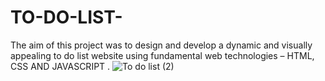 # TO-DO-LIST-
The aim of this project was to design and develop a dynamic and visually appealing to do list website using fundamental web technologies – HTML, CSS AND JAVASCRIPT .
![To do list (2)](https://github.com/user-attachments/assets/0f3fc4df-95e3-450a-ab4a-e9bb80f9b754)
